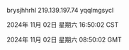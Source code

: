 brysjhhrhl 219.139.197.74 yqqlmgsycl

2024年 11月 02日 星期六 16:50:02 CST

2024年 11月 02日 星期六 08:50:02 GMT
